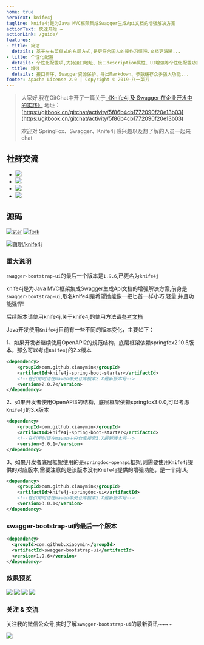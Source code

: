```yaml
---
home: true
heroText: knife4j
tagline: knife4j是为Java MVC框架集成Swagger生成Api文档的增强解决方案
actionText: 快速开始 →
actionLink: /guide/
features:
- title: 简洁
  details: 基于左右菜单式的布局方式,是更符合国人的操作习惯吧.文档更清晰...
- title: 个性化配置
  details: 个性化配置项,支持接口地址、接口description属性、UI增强等个性化配置功能...
- title: 增强
  details: 接口排序、Swagger资源保护、导出Markdown、参数缓存众多强大功能...
footer: Apache License 2.0 | Copyright © 2019-八一菜刀 
---
```


>大家好,我在GitChat中开了一篇关于[《Knife4j 及 Swagger 在企业开发中的实践》](https://gitbook.cn/gitchat/activity/5f86b4cb1772090f20e13b03)
>地址：[https://gitbook.cn/gitchat/activity/5f86b4cb1772090f20e13b03](https://gitbook.cn/gitchat/activity/5f86b4cb1772090f20e13b03)
>
>欢迎对 SpringFox、Swagger、Knife4j 感兴趣以及想了解的人员一起来chat 
>

## 社群交流
- [![](https://img.shields.io/badge/加入QQ1群-453925079(满)-red.svg)](//shang.qq.com/wpa/qunwpa?idkey=9a160903786b88bf3ca112842e501d3623510db4f1c307eec81849165485bf5f)
- [![](https://img.shields.io/badge/加入QQ2群-621154782(满)-red.svg)](//shang.qq.com/wpa/qunwpa?idkey=11e0a1453a6a3695bd8ed709fbc8359c9c48dd8538aaafbece7b84ecd325b91c)
- [![](https://img.shields.io/badge/加入QQ3群-608374991(满)-red.svg)](//shang.qq.com/wpa/qunwpa?idkey=16b81902c23fbca82780fa107da1b6612e2ee44a05c4103c9176ad9d61c2f6bf)  
- [![](https://img.shields.io/badge/加入QQ4群-593495275-red.svg)](https://qm.qq.com/cgi-bin/qm/qr?k=8mdCNeiPZsMuUtB8rC8jIopW5vfmYAXQ&jump_from=webapi)

## 源码

[![star](https://gitee.com/xiaoym/knife4j/badge/star.svg?theme=gvp)](https://gitee.com/xiaoym/knife4j/stargazers)
[![fork](https://gitee.com/xiaoym/knife4j/badge/fork.svg?theme=gvp)](https://gitee.com/xiaoym/knife4j/members)


[![萧明/knife4j](https://gitee.com/xiaoym/knife4j/widgets/widget_card.svg?colors=393222,ebdfc1,fffae5,d8ca9f,393222,a28b40)](https://gitee.com/xiaoym/knife4j)

 

### 重大说明

`swagger-bootstrap-ui`的最后一个版本是`1.9.6`,已更名为`knife4j`

knife4j是为Java MVC框架集成Swagger生成Api文档的增强解决方案,前身是`swagger-bootstrap-ui`,取名knife4j是希望她能像一把匕首一样小巧,轻量,并且功能强悍!


后续版本请使用knife4j,关于knife4j的使用方法请[参考文档](/knife4j/)


Java开发使用`Knife4j`目前有一些不同的版本变化，主要如下：

1、如果开发者继续使用OpenAPI2的规范结构，底层框架依赖springfox2.10.5版本，那么可以考虑`Knife4j`的2.x版本

```xml
<dependency>
    <groupId>com.github.xiaoymin</groupId>
    <artifactId>knife4j-spring-boot-starter</artifactId>
    <!--在引用时请在maven中央仓库搜索2.X最新版本号-->
    <version>2.0.7</version>
</dependency>
```

2、如果开发者使用OpenAPI3的结构，底层框架依赖springfox3.0.0,可以考虑`Knife4j`的3.x版本

```xml
<dependency>
    <groupId>com.github.xiaoymin</groupId>
    <artifactId>knife4j-spring-boot-starter</artifactId>
    <!--在引用时请在maven中央仓库搜索3.X最新版本号-->
    <version>3.0.1</version>
</dependency>
```

3、如果开发者底层框架使用的是`springdoc-openapi`框架,则需要使用`Knife4j`提供的对应版本,需要注意的是该版本没有`Knife4j`提供的增强功能，是一个纯Ui。

```xml
<dependency>
    <groupId>com.github.xiaoymin</groupId>
    <artifactId>knife4j-springdoc-ui</artifactId>
    <!--在引用时请在maven中央仓库搜索3.X最新版本号-->
    <version>3.0.1</version>
</dependency>
```


###  swagger-bootstrap-ui的最后一个版本

```xml
<dependency>
  <groupId>com.github.xiaoymin</groupId>
  <artifactId>swagger-bootstrap-ui</artifactId>
  <version>1.9.6</version>
</dependency>
```

### 效果预览

![](/knife4j/img/k2/1.png)
![](/knife4j/img/k2/5.png)
![](/knife4j/img/k2/6.png)
![](/knife4j/img/k2/8.png)

### 关注 & 交流

关注我的微信公众号,实时了解`swagger-bootstrap-ui`的最新资讯~~~~

![](/knife4j/img/wechat.png)


